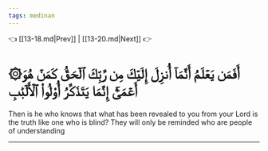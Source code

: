 ```yaml
---
tags: medinan
---
```


👈 [[13-18.md|Prev]] | [[13-20.md|Next]] 👉

# ۞أَفَمَن يَعۡلَمُ أَنَّمَآ أُنزِلَ إِلَيۡكَ مِن رَّبِّكَ ٱلۡحَقُّ كَمَنۡ هُوَ أَعۡمَىٰٓۚ إِنَّمَا يَتَذَكَّرُ أُوْلُواْ ٱلۡأَلۡبَٰبِ

Then is he who knows that what has been revealed to you from your Lord is the truth like one who is blind? They will only be reminded who are people of understanding

---

